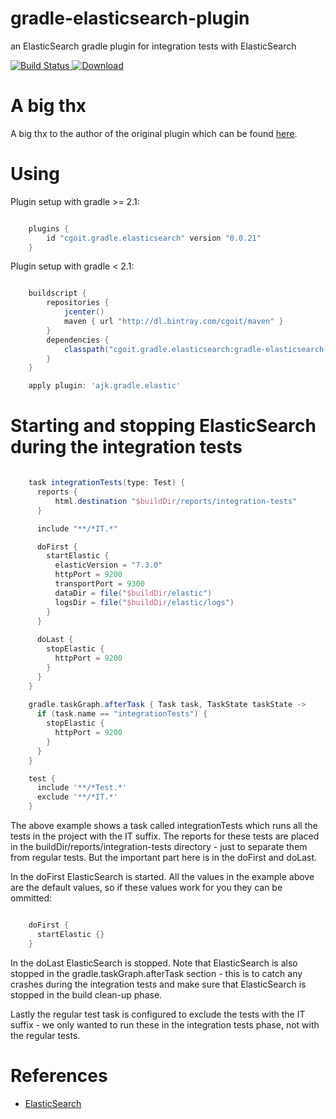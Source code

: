 # gradle-elasticsearch-plugin
an ElasticSearch gradle plugin for integration tests with ElasticSearch

[ ![Build Status](https://travis-ci.org/cgoIT/gradle-elasticsearch-plugin.svg?branch=master) ](https://travis-ci.org/amirkibbar/bilberry)
[ ![Download](https://api.bintray.com/packages/cgoIT/maven/gradle-elasticsearch-plugin/images/download.svg) ](https://bintray.com/cgoIT/maven/gradle-elasticsearch-plugin/_latestVersion)

# A big thx

A big thx to the author of the original plugin which can be found [here](https://github.com/amirkibbar/bilberry).

# Using

Plugin setup with gradle >= 2.1:

```gradle

    plugins {
        id "cgoit.gradle.elasticsearch" version "0.0.21"
    }
```

Plugin setup with gradle < 2.1:

```gradle

    buildscript {
        repositories {
            jcenter()
            maven { url "http://dl.bintray.com/cgoit/maven" }
        }
        dependencies {
            classpath("cgoit.gradle.elasticsearch:gradle-elasticsearch-plugin:0.0.21")
        }
    }

    apply plugin: 'ajk.gradle.elastic'
```

# Starting and stopping ElasticSearch during the integration tests

```gradle

    task integrationTests(type: Test) {
      reports {
          html.destination "$buildDir/reports/integration-tests"
      }

      include "**/*IT.*"

      doFirst {
        startElastic {
          elasticVersion = "7.3.0"
          httpPort = 9200
          transportPort = 9300
          dataDir = file("$buildDir/elastic")
          logsDir = file("$buildDir/elastic/logs")
        }
      }
  
      doLast {
        stopElastic {
          httpPort = 9200
        }
      }
    }
    
    gradle.taskGraph.afterTask { Task task, TaskState taskState ->
      if (task.name == "integrationTests") {
        stopElastic {
          httpPort = 9200
        }
      }
    }

    test {
      include '**/*Test.*'
      exclude '**/*IT.*'
    }
```

The above example shows a task called integrationTests which runs all the tests in the project with the IT suffix. The
reports for these tests are placed in the buildDir/reports/integration-tests directory - just to separate them from
regular tests. But the important part here is in the doFirst and doLast. 

In the doFirst ElasticSearch is started. All the values in the example above are the default values, so if these values
work for you they can be ommitted:

```gradle

    doFirst {
      startElastic {}
    }
```

In the doLast ElasticSearch is stopped. Note that ElasticSearch is also stopped in the gradle.taskGraph.afterTask 
section - this is to catch any crashes during the integration tests and make sure that ElasticSearch is stopped in the 
build clean-up phase.

Lastly the regular test task is configured to exclude the tests with the IT suffix - we only wanted to run these in the
integration tests phase, not with the regular tests.

# References

- [ElasticSearch](https://www.elastic.co/products/elasticsearch)
